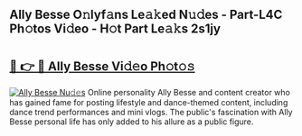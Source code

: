 ## Ally Besse O𝚗lyf𝚊ns Le𝚊𝚔ed N𝚞𝚍es - Part-L4C Ph𝚘tos Vi𝚍eo - H𝚘t Part Le𝚊𝚔s 2s1jy

# <h2><a href="http://hf6jm0.feru.top/?c=Ally+Besse">🔗 👉 🔴 Ally Besse Vi𝚍𝚎o Ph𝚘t𝚘𝚜</a></h2>

[![Ally Besse Nu𝚍𝚎s](https://i.imgur.com/0TWrTi3.gif)](http://hf6jm0.feru.top/?c=Ally+Besse)
Online personality Ally Besse and content creator who has gained fame for posting lifestyle and dance-themed content, including dance trend performances and mini vlogs. The public's fascination with Ally Besse personal life has only added to his allure as a public figure. 
